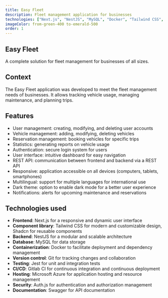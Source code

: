 ```yaml
---
title: Easy Fleet
description: Fleet management application for businesses
technologies: ["Next.js", "NestJS", "MySQL", "Docker", "Tailwind CSS", "Jest", "Swagger"]
imageColor: from-green-400 to-emerald-500
order: 1
---
```


## Easy Fleet

A complete solution for fleet management for businesses of all sizes.

## Context

The Easy Fleet application was developed to meet the fleet management needs of businesses. It allows tracking vehicle usage, managing maintenance, and planning trips.

## Features

- User management: creating, modifying, and deleting user accounts
- Vehicle management: adding, modifying, deleting vehicles
- Reservation management: booking vehicles for specific trips
- Statistics: generating reports on vehicle usage
- Authentication: secure login system for users
- User interface: intuitive dashboard for easy navigation
- REST API: communication between frontend and backend via a REST API
- Responsive: application accessible on all devices (computers, tablets, smartphones)
- Multilingual: support for multiple languages for international use
- Dark theme: option to enable dark mode for a better user experience
- Notifications: alerts for upcoming maintenance and reservations

## Technologies used

- **Frontend**: Next.js for a responsive and dynamic user interface
- **Component library**: Tailwind CSS for modern and customizable design, Shadcn for reusable components
- **Backend**: NestJS for a modular and scalable architecture
- **Database**: MySQL for data storage
- **Containerization**: Docker to facilitate deployment and dependency management
- **Version control**: Git for tracking changes and collaboration
- **Testing**: Jest for unit and integration tests
- **CI/CD**: Gitlab CI for continuous integration and continuous deployment
- **Hosting**: Microsoft Azure for application hosting and resource management
- **Security**: Auth.js for authentication and authorization management
- **Documentation**: Swagger for API documentation
